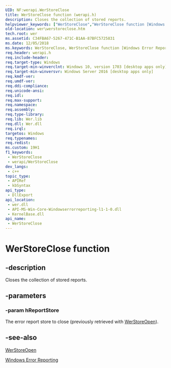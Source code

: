 ```yaml
---
UID: NF:werapi.WerStoreClose
title: WerStoreClose function (werapi.h)
description: Closes the collection of stored reports.
helpviewer_keywords: ["WerStoreClose","WerStoreClose function [Windows Error Reporting]","wer.werstoreclose","werapi/WerStoreClose"]
old-location: wer\werstoreclose.htm
tech.root: wer
ms.assetid: C34FBA67-5267-471C-B1AA-87BFC5725831
ms.date: 12/05/2018
ms.keywords: WerStoreClose, WerStoreClose function [Windows Error Reporting], wer.werstoreclose, werapi/WerStoreClose
req.header: werapi.h
req.include-header: 
req.target-type: Windows
req.target-min-winverclnt: Windows 10, version 1703 [desktop apps only]
req.target-min-winversvr: Windows Server 2016 [desktop apps only]
req.kmdf-ver: 
req.umdf-ver: 
req.ddi-compliance: 
req.unicode-ansi: 
req.idl: 
req.max-support: 
req.namespace: 
req.assembly: 
req.type-library: 
req.lib: Wer.lib
req.dll: Wer.dll
req.irql: 
targetos: Windows
req.typenames: 
req.redist: 
ms.custom: 19H1
f1_keywords:
 - WerStoreClose
 - werapi/WerStoreClose
dev_langs:
 - c++
topic_type:
 - APIRef
 - kbSyntax
api_type:
 - DllExport
api_location:
 - wer.dll
 - API-MS-Win-Core-Windowserrorreporting-l1-1-0.dll
 - KernelBase.dll
api_name:
 - WerStoreClose
---
```


# WerStoreClose function


## -description

Closes the collection of stored reports.

## -parameters

### -param hReportStore

The error report store to close (previously retrieved with <a href="/windows/desktop/api/werapi/nf-werapi-werstoreopen">WerStoreOpen</a>).

## -see-also




<a href="/windows/desktop/api/werapi/nf-werapi-werstoreopen">WerStoreOpen</a>



[Windows Error Reporting](/windows/desktop/wer)